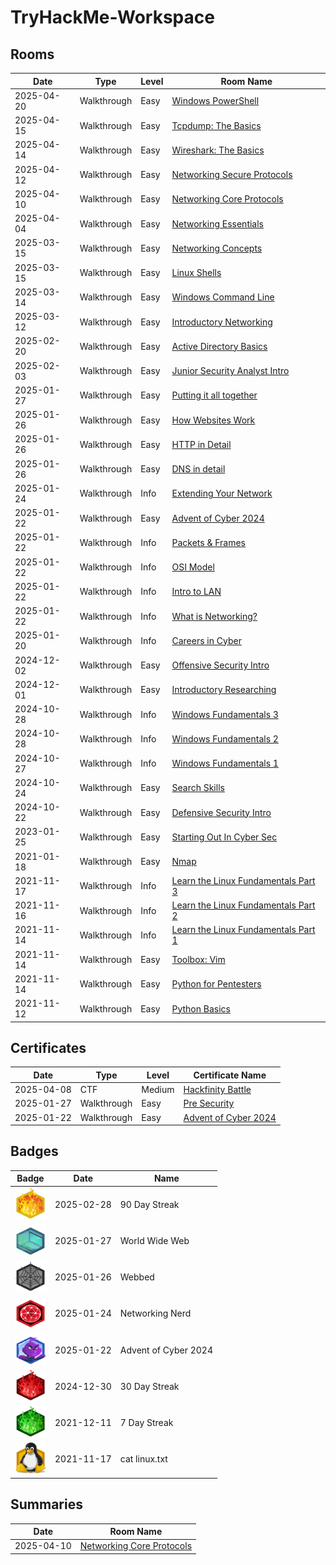 # TryHackMe-Workspace

## Rooms

| **Date**   | **Type**    | **Level** | **Room Name**                                                                            |
| ---------- | ----------- | --------- | ---------------------------------------------------------------------------------------- |
| 2025-04-20 | Walkthrough | Easy      | [Windows PowerShell](https://tryhackme.com/room/windowspowershell)                       |
| 2025-04-15 | Walkthrough | Easy      | [Tcpdump: The Basics](https://tryhackme.com/room/tcpdump)                                |
| 2025-04-14 | Walkthrough | Easy      | [Wireshark: The Basics](https://tryhackme.com/room/wiresharkthebasics)                   |
| 2025-04-12 | Walkthrough | Easy      | [Networking Secure Protocols](https://tryhackme.com/room/networkingsecureprotocols)      |
| 2025-04-10 | Walkthrough | Easy      | [Networking Core Protocols](https://tryhackme.com/room/networkingcoreprotocols)          |
| 2025-04-04 | Walkthrough | Easy      | [Networking Essentials](https://tryhackme.com/room/networkingessentials)                 |
| 2025-03-15 | Walkthrough | Easy      | [Networking Concepts](https://tryhackme.com/room/networkingconcepts)                     |
| 2025-03-15 | Walkthrough | Easy      | [Linux Shells](https://tryhackme.com/room/linuxshells)                                   |
| 2025-03-14 | Walkthrough | Easy      | [Windows Command Line](https://tryhackme.com/room/windowscommandline)                    |
| 2025-03-12 | Walkthrough | Easy      | [Introductory Networking](https://tryhackme.com/room/introtonetworking)                  |
| 2025-02-20 | Walkthrough | Easy      | [Active Directory Basics](https://tryhackme.com/room/winadbasics)                        |
| 2025-02-03 | Walkthrough | Easy      | [Junior Security Analyst Intro](https://tryhackme.com/room/jrsecanalystintrouxo)         |
| 2025-01-27 | Walkthrough | Easy      | [Putting it all together](https://tryhackme.com/room/puttingitalltogether)               |
| 2025-01-26 | Walkthrough | Easy      | [How Websites Work](https://tryhackme.com/room/howwebsiteswork)                          |
| 2025-01-26 | Walkthrough | Easy      | [HTTP in Detail](https://tryhackme.com/room/httpindetail)                                |
| 2025-01-26 | Walkthrough | Easy      | [DNS in detail](https://tryhackme.com/room/dnsindetail)                                  |
| 2025-01-24 | Walkthrough | Info      | [Extending Your Network](https://tryhackme.com/room/extendingyournetwork)                |
| 2025-01-22 | Walkthrough | Easy      | [Advent of Cyber 2024](https://tryhackme.com/room/adventofcyber2024)                     |
| 2025-01-22 | Walkthrough | Info      | [Packets & Frames](https://tryhackme.com/room/packetsframes)                             |
| 2025-01-22 | Walkthrough | Info      | [OSI Model](https://tryhackme.com/room/osimodelzi)                                       |
| 2025-01-22 | Walkthrough | Info      | [Intro to LAN](https://tryhackme.com/room/introtolan)                                    |
| 2025-01-22 | Walkthrough | Info      | [What is Networking?](https://tryhackme.com/room/whatisnetworking)                       |
| 2025-01-20 | Walkthrough | Info      | [Careers in Cyber](https://tryhackme.com/room/careersincyber)                            |
| 2024-12-02 | Walkthrough | Easy      | [Offensive Security Intro](https://tryhackme.com/room/offensivesecurityintro)            |
| 2024-12-01 | Walkthrough | Easy      | [Introductory Researching](https://tryhackme.com/room/introtoresearch)                   |
| 2024-10-28 | Walkthrough | Info      | [Windows Fundamentals 3](https://tryhackme.com/room/windowsfundamentals3xzx)             |
| 2024-10-28 | Walkthrough | Info      | [Windows Fundamentals 2](https://tryhackme.com/room/windowsfundamentals2x0x)             |
| 2024-10-27 | Walkthrough | Info      | [Windows Fundamentals 1](https://tryhackme.com/room/windowsfundamentals1xbx)             |
| 2024-10-24 | Walkthrough | Easy      | [Search Skills](https://tryhackme.com/room/searchskills)                                 |
| 2024-10-22 | Walkthrough | Easy      | [Defensive Security Intro](https://tryhackme.com/room/defensivesecurityintro)            |
| 2023-01-25 | Walkthrough | Easy      | [Starting Out In Cyber Sec](https://tryhackme.com/room/startingoutincybersec)            |
| 2021-01-18 | Walkthrough | Easy      | [Nmap](https://tryhackme.com/room/furthernmap)                                           |
| 2021-11-17 | Walkthrough | Info      | [Learn the Linux Fundamentals Part 3](https://tryhackme.com/room/linuxfundamentalspart3) |
| 2021-11-16 | Walkthrough | Info      | [Learn the Linux Fundamentals Part 2](https://tryhackme.com/room/linuxfundamentalspart2) |
| 2021-11-14 | Walkthrough | Info      | [Learn the Linux Fundamentals Part 1](https://tryhackme.com/room/linuxfundamentalspart1) |
| 2021-11-14 | Walkthrough | Easy      | [Toolbox: Vim](https://tryhackme.com/room/toolboxvim)                                    |
| 2021-11-14 | Walkthrough | Easy      | [Python for Pentesters](https://tryhackme.com/room/pythonforcybersecurity)               |
| 2021-11-12 | Walkthrough | Easy      | [Python Basics](https://tryhackme.com/room/pythonbasics)                                 |

## Certificates

| **Date**   | **Type**    | **Level** | **Certificate Name**                                                 |
| ---------- | ----------- | --------- | -------------------------------------------------------------------- |
| 2025-04-08 | CTF         | Medium    | [Hackfinity Battle](https://tryhackme.com/room/HackfinityBattle)     |
| 2025-01-27 | Walkthrough | Easy      | [Pre Security](https://tryhackme.com/path/outline/presecurity)       |
| 2025-01-22 | Walkthrough | Easy      | [Advent of Cyber 2024](https://tryhackme.com/room/adventofcyber2024) |

## Badges

| **Badge**                                                                                  | **Date**   | **Name**             |
| ------------------------------------------------------------------------------------------ | ---------- | -------------------- |
| <img src="./badges/streak90.svg" alt= "90 Day Streak" width="50" height="50">              | 2025-02-28 | 90 Day Streak        |
| <img src="./badges/howthewebworks.svg" alt= "World Wide Web" width="50" height="50">       | 2025-01-27 | World Wide Web       |
| <img src="./badges/webbed.svg" alt= "Webbed" width="50" height="50">                       | 2025-01-26 | Webbed               |
| <img src="./badges/networkfundamentals.svg" alt= "Networking Nerd" width="50" height="50"> | 2025-01-24 | Networking Nerd      |
| <img src="./badges/aoc5.svg" alt= "dvent of Cyber 2024" width="50" height="50">            | 2025-01-22 | Advent of Cyber 2024 |
| <img src="./badges/streak30.svg" alt= "30 Day Streak" width="50" height="50">              | 2024-12-30 | 30 Day Streak        |
| <img src="./badges/streak7.svg" alt= "7 Day Streak" width="50" height="50">                | 2021-12-11 | 7 Day Streak         |
| <img src="./badges/linux.svg" alt= "cat linux.txt" width="50" height="50">                 | 2021-11-17 | cat linux.txt        |

## Summaries

| **Date**   | **Room Name**                                                         |
| ---------- | --------------------------------------------------------------------- |
| 2025-04-10 | [Networking Core Protocols](./summaries/Networking_Core_Protocols.md) |
